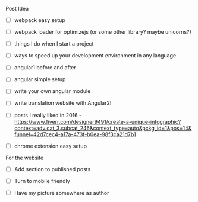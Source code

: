 Post Idea 

 - [ ] webpack easy setup 
 - [ ] webpack loader for optimizejs (or some other library? maybe unicorns?)
 - [ ] things I do when I start a project
 - [ ] ways to speed up your development environment in any language
 - [ ] angular1 before and after
 - [ ] angular simple setup 
 - [ ] write your own angular module
 - [ ] write translation website with Angular2!
 - [ ] posts I really liked in 2016 - https://www.fiverr.com/designer9491/create-a-unique-infographic?context=adv.cat_3.subcat_246&context_type=auto&pckg_id=1&pos=14&funnel=42d7cec4-a17a-473f-b0ea-98f3ca21d7b1
 - [ ] chrome extension easy setup
 
 
For the website
 
 - [ ] Add section to published posts 
 - [ ] Turn to mobile friendly
 - [ ] Have my picture somewhere as author
 
 
